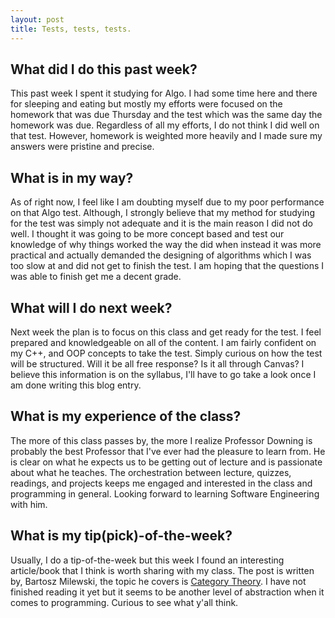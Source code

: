 ```yaml
---
layout: post
title: Tests, tests, tests.
---
```

## What did I do this past week? 
This past week I spent it studying for Algo. I had some time here and there for sleeping and eating but mostly my efforts were focused on the homework that was due Thursday and the test which was the same day the homework was due. Regardless of all my efforts, I do not think I did well on that test. However, homework is weighted more heavily and I made sure my answers were pristine and precise. 

## What is in my way?
As of right now, I feel like I am doubting myself due to my poor performance on that Algo test. Although, I strongly believe that my method for studying for the test was simply not adequate and it is the main reason I did not do well. I thought it was going to be more concept based and test our knowledge of why things worked the way the did when instead it was more practical and actually demanded the designing of algorithms which I was too slow at and did not get to finish the test. I am hoping that the questions I was able to finish get me a decent grade. 

## What will I do next week?
Next week the plan is to focus on this class and get ready for the test. I feel prepared and knowledgeable on all of the content. I am fairly confident on my C++, and OOP concepts to take the test. Simply curious on how the test will be structured. Will it be all free response? Is it all through Canvas? I believe this information is on the syllabus, I'll have to go take a look once I am done writing this blog entry.

## What is my experience of the class?
The more of this class passes by, the more I realize Professor Downing is probably the best Professor that I've ever had the pleasure to learn from. He is clear on what he expects us to be getting out of lecture and is passionate about what he teaches. The orchestration between lecture, quizzes, readings, and projects keeps me engaged and interested in the class and programming in general. Looking forward to learning Software Engineering with him. 

## What is my tip(pick)-of-the-week?
Usually, I do a tip-of-the-week but this week I found an interesting article/book that I think is worth sharing with my class. The post is written by, Bartosz Milewski, the topic he covers is [Category Theory](https://bartoszmilewski.com/2014/11/04/category-the-essence-of-composition/). I have not finished reading it yet but it seems to be another level of abstraction when it comes to programming. Curious to see what y'all think.
